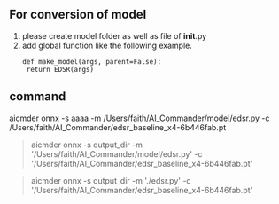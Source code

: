 ## For conversion of model

1. please create model folder as well as file of __init__.py
2. add global function like the following example.
   ```
   def make_model(args, parent=False):
    return EDSR(args)
   ```

## command

aicmder onnx -s aaaa -m /Users/faith/AI_Commander/model/edsr.py -c /Users/faith/AI_Commander/edsr_baseline_x4-6b446fab.pt

> aicmder onnx -s output_dir -m '/Users/faith/AI_Commander/model/edsr.py' -c '/Users/faith/AI_Commander/edsr_baseline_x4-6b446fab.pt'

> aicmder onnx -s output_dir -m './edsr.py' -c '/Users/faith/AI_Commander/edsr_baseline_x4-6b446fab.pt'